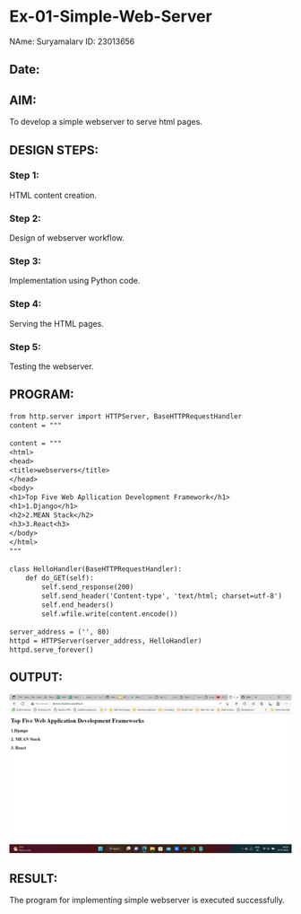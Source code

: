 # Ex-01-Simple-Web-Server
NAme: Suryamalarv
ID: 23013656
## Date: 

## AIM:
To develop a simple webserver to serve html pages.

## DESIGN STEPS:
### Step 1: 
HTML content creation.

### Step 2:
Design of webserver workflow.

### Step 3:
Implementation using Python code.

### Step 4:
Serving the HTML pages.

### Step 5:
Testing the webserver.

## PROGRAM:
``````
from http.server import HTTPServer, BaseHTTPRequestHandler
content = """

content = """
<html>
<head>
<title>webservers</title>
</head>
<body>
<h1>Top Five Web Apllication Development Framework</h1>
<h1>1.Django</h1>
<h2>2.MEAN Stack</h2>
<h3>3.React<h3>
</body>
</html>
"""

class HelloHandler(BaseHTTPRequestHandler):
    def do_GET(self):
        self.send_response(200)
        self.send_header('Content-type', 'text/html; charset=utf-8')
        self.end_headers()
        self.wfile.write(content.encode())

server_address = ('', 80)
httpd = HTTPServer(server_address, HelloHandler)
httpd.serve_forever()
``````


## OUTPUT:
![Alt text](webserver1.png)

## RESULT:
The program for implementing simple webserver is executed successfully.
